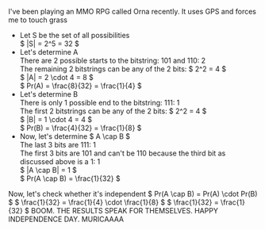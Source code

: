 I've been playing an MMO RPG called Orna recently. It uses GPS and forces me to touch grass

<ul>
<li> Let S be the set of all possibilities <br/> 
$ |S| = 2^5 = 32 $
	<li> Let's determine A <br/> 
	      There are 2 possible starts to the bitstring: 101 and 110: 2 <br/> 
	      The remaining 2 bitstrings can be any of the 2 bits: $ 2^2 = 4 $ <br/> 
	      $ |A| = 2 \cdot 4 = 8 $ <br/> 
	      $ Pr(A) = \frac{8}{32} = \frac{1}{4} $
	<li> Let's determine B <br/> 
	      There is only 1 possible end to the bitstring: 111: 1 <br/> 
	      The first 2 bitstrings can be any of the 2 bits: $ 2^2 = 4 $ <br/> 
	      $ |B| = 1 \cdot 4 = 4 $ <br/> 
	      $ Pr(B) = \frac{4}{32} = \frac{1}{8} $
	<li> Now, let's determine $ A \cap B $ <br/> 
	      The last 3 bits are 111: 1 <br/> 
	      The first 3 bits are 101 and can't be 110 because the third bit as discussed above is a 1: 1 <br/> 
	      $ |A \cap B| = 1 $ <br/> 
	      $ Pr(A \cap B) = \frac{1}{32} $
</ul>
Now, let's check whether it's independent 
$ Pr(A \cap B) = Pr(A) \cdot Pr(B) $ 
$ \frac{1}{32} = \frac{1}{4} \cdot \frac{1}{8} $ 
$ \frac{1}{32} = \frac{1}{32} $ 
BOOM. THE RESULTS SPEAK FOR THEMSELVES. HAPPY INDEPENDENCE DAY. MURICAAAA
